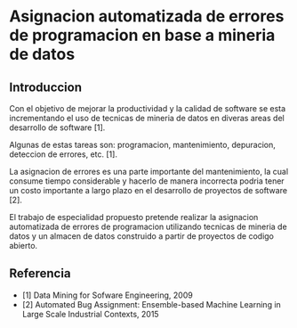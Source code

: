 # Asignacion automatizada de errores de programacion en base a mineria de datos

## Introduccion
Con el objetivo de mejorar la productividad y la calidad de software se esta incrementando
el uso de tecnicas de mineria de datos en diveras areas del desarrollo de software [1].

Algunas de estas tareas son: programacion, mantenimiento, depuracion, deteccion de errores,
etc. [1].

La asignacion de errores es una parte importante del mantenimiento, la cual consume tiempo
considerable y hacerlo de manera incorrecta podria tener un costo importante a largo plazo
en el desarrollo de proyectos de software [2].

El trabajo de especialidad propuesto pretende realizar la asignacion automatizada de errores
de programacion utilizando tecnicas de mineria de datos y un almacen de datos construido
a partir de proyectos de codigo abierto.

## Referencia

- [1] Data Mining for Sofware Engineering, 2009
- [2] Automated Bug Assignment: Ensemble-based Machine Learning in Large Scale Industrial Contexts, 2015

